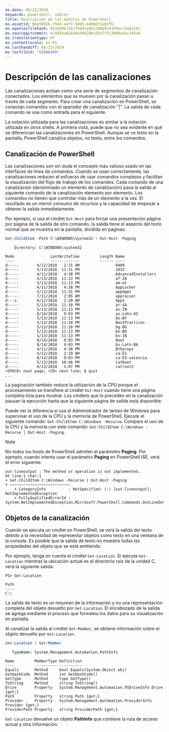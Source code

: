 ```yaml
---
ms.date: 08/23/2018
keywords: powershell, cmdlet
title: Descripción de los módulos de PowerShell
ms.assetid: 6be50926-7943-4ef7-9499-4490d72a63fb
ms.openlocfilehash: 05ab98b7261f4d41ade1788a924193eccda6318c
ms.sourcegitcommit: e7445ba8203da304286c591ff513900ad1c244a4
ms.translationtype: HT
ms.contentlocale: es-ES
ms.lasthandoff: 04/23/2019
ms.locfileid: "62086449"
---
```

# <a name="understanding-pipelines"></a>Descripción de las canalizaciones

Las canalizaciones actúan como una serie de segmentos de canalización conectados. Los elementos que se mueven por la canalización pasan a través de cada segmento. Para crear una canalización en PowerShell, se conectan comandos con el operador de canalización "|". La salida de cada comando se usa como entrada para el siguiente.

La notación utilizada para las canalizaciones es similar a la notación utilizada en otros shells. A primera vista, puede que no sea evidente en qué se diferencian las canalizaciones en PowerShell. Aunque se ve texto en la pantalla, PowerShell canaliza objetos, no texto, entre los comandos.

## <a name="the-powershell-pipeline"></a>Canalización de PowerShell

Las canalizaciones son sin duda el concepto más valioso usado en las interfaces de línea de comandos. Cuando se usan correctamente, las canalizaciones reducen el esfuerzo de usar comandos complejos y facilitan la visualización del flujo de trabajo de los comandos. Cada comando de una canalización (denominado un elemento de canalización) pasa la salida al siguiente comando de la canalización elemento por elemento. Los comandos no tienen que controlar más de un elemento a la vez. El resultado es un menor consumo de recursos y la capacidad de empezar a obtener la salida inmediatamente.

Por ejemplo, si usa el cmdlet `Out-Host` para forzar una presentación página por página de la salida de otro comando, la salida tiene el aspecto del texto normal que se muestra en la pantalla, dividida en páginas:

```powershell
Get-ChildItem -Path C:\WINDOWS\System32 | Out-Host -Paging
```

```Output
    Directory: C:\WINDOWS\system32

Mode                LastWriteTime         Length Name
----                -------------         ------ ----
d-----        4/12/2018   2:15 AM                0409
d-----        5/13/2018  11:31 PM                1033
d-----        4/11/2018   4:38 PM                AdvancedInstallers
d-----        5/13/2018  11:13 PM                af-ZA
d-----        5/13/2018  11:13 PM                am-et
d-----        4/11/2018   4:38 PM                AppLocker
d-----        5/13/2018  11:31 PM                appmgmt
d-----        7/11/2018   2:05 AM                appraiser
d---s-        4/12/2018   2:20 AM                AppV
d-----        5/13/2018  11:10 PM                ar-SA
d-----        5/13/2018  11:13 PM                as-IN
d-----        8/14/2018   9:03 PM                az-Latn-AZ
d-----        5/13/2018  11:13 PM                be-BY
d-----        5/13/2018  11:10 PM                BestPractices
d-----        5/13/2018  11:10 PM                bg-BG
d-----        5/13/2018  11:13 PM                bn-BD
d-----        5/13/2018  11:13 PM                bn-IN
d-----        8/14/2018   9:03 PM                Boot
d-----        8/14/2018   9:03 PM                bs-Latn-BA
d-----        4/11/2018   4:38 PM                Bthprops
d-----        4/12/2018   2:19 AM                ca-ES
d-----        8/14/2018   9:03 PM                ca-ES-valencia
d-----        5/13/2018  10:46 PM                CatRoot
d-----        8/23/2018   5:07 PM                catroot2
<SPACE> next page; <CR> next line; Q quit
...
```

La paginación también reduce la utilización de la CPU porque el procesamiento se transfiere al cmdlet `Out-Host` cuando tiene una página completa lista para mostrar. Los cmdlets que lo preceden en la canalización pausan la ejecución hasta que la siguiente página de salida está disponible.

Puede ver la diferencia si usa el Administrador de tareas de Windows para supervisar el uso de la CPU y la memoria de PowerShell. Ejecute el siguiente comando: `Get-ChildItem C:\Windows -Recurse`. Compare el uso de la CPU y la memoria con este comando: `Get-ChildItem C:\Windows -Recurse | Out-Host -Paging`.

> [!NOTE]
> No todos los hosts de PowerShell admiten el parámetro **Paging**. Por ejemplo, cuando intenta usar el parámetro **Paging** en PowerShell ISE, verá el error siguiente:
>
> ```Output
> out-lineoutput : The method or operation is not implemented.
> At line:1 char:1
> + Get-ChildItem C:\Windows -Recurse | Out-Host -Paging
> + ~~~~~~~~~~~~~~~~~~~~~~~~~~~
>     + CategoryInfo          : NotSpecified: (:) [out-lineoutput], NotImplementedException
>     + FullyQualifiedErrorId : System.NotImplementedException,Microsoft.PowerShell.Commands.OutLineOutputCommand
> ```

## <a name="objects-in-the-pipeline"></a>Objetos de la canalización

Cuando se ejecuta un cmdlet en PowerShell, se verá la salida del texto debido a la necesidad de representar objetos como texto en una ventana de la consola. Es posible que la salida de texto no muestre todas las propiedades del objeto que se está emitiendo.

Por ejemplo, tenga en cuenta el cmdlet `Get-Location`. Si ejecuta `Get-Location` mientras la ubicación actual es el directorio raíz de la unidad C, verá la siguiente salida:

```
PS> Get-Location

Path
----
C:\
```

La salida de texto es un resumen de la información y no una representación completa del objeto devuelto por `Get-Location`. El encabezado de la salida se agrega mediante el proceso que formatea los datos para su visualización en pantalla.

Al canalizar la salida al cmdlet `Get-Member`, se obtiene información sobre el objeto devuelto por `Get-Location`.

```powershell
Get-Location | Get-Member
```

```Output
   TypeName: System.Management.Automation.PathInfo

Name         MemberType Definition
----         ---------- ----------
Equals       Method     bool Equals(System.Object obj)
GetHashCode  Method     int GetHashCode()
GetType      Method     type GetType()
ToString     Method     string ToString()
Drive        Property   System.Management.Automation.PSDriveInfo Drive {get;}
Path         Property   string Path {get;}
Provider     Property   System.Management.Automation.ProviderInfo Provider {get;}
ProviderPath Property   string ProviderPath {get;}
```

`Get-Location` devuelve un objeto **PathInfo** que contiene la ruta de acceso actual y otra información.
